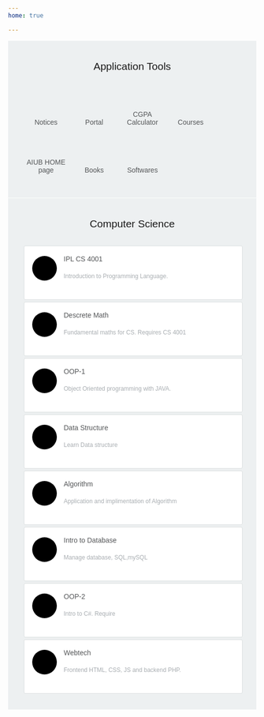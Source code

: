 ```yaml
---
home: true

---
```

 <link rel="stylesheet" href="https://cdnjs.cloudflare.com/ajax/libs/font-awesome/5.15.1/css/all.min.css">
<style>
  body {
  margin: 0;
  font: 14px sans-serif;
}
.header {
  background: #26699a;
  height: 60px;
  position: relative;
}
.header .logo {
  position: absolute;
  left: 16px;
}
.header h1 {
  margin: 0;
  padding: 14px 0;
  color: #f0f6fb;
}
.header .buttons.right {
  position: absolute;
  right: 16px;
  top: 22px;
}
.header .buttons a {
  color: #fff;
  text-decoration: none;
  margin-left: 10px;
}
div {
  box-sizing: border-box;
}
h1.title {
  font-weight: 300;
  margin: 30px auto;
  text-align: center;
}
h2 {
  font-weight: 300;
  margin: 10px auto 30px auto;
  text-align: center;
}
.tools {
  width: 100%;
  padding: 30px;
  background: #edf0f1;
  margin-bottom: 1px;
}
.tools.blocks a {
  display: inline-block;
  box-sizing: border-box;
  width: 90px;
  height: 90px;
  position: relative;
  margin: 2px;
  border: 1px solid transparent;
  cursor: pointer;
  border-radius: 3px;
}
.tools.blocks a span {
  font-size: 14px;
  text-align: center;
  display: block;
  bottom: 12px;
  position: absolute;
  width: 100%;
  color: #535557;
}
.tools.blocks a i {
  position: absolute;
  top: 12px;
  width: 100%;
  text-align: center;
  font-size: 30px;
  color: #000;
}
.tools.blocks a.obstacle span {
  bottom: 9px;
  font-size: 12px;
}
.tools.blocks a:hover {
  background: #000;
  border-color: #000;
}
.tools.blocks a:hover span {
  color: #fff;
}
.tools.blocks a:hover i {
  color: #fff;
}
.tools.large-blocks a {
  display: inline-grid;
  box-sizing: border-box;
  width: 100%;
  height: 110px;
  position: relative;
  margin: 2px;
  border: 1px solid transparent;
  cursor: pointer;
  border-radius: 3px;
  background: #fff;
  border-color: #dadedf;
}
.tools.large-blocks a span {
  font-size: 14px;
  display: block;
  top: 18px;
  left: 80px;
  position: absolute;
  width: 150px;
  color: #535557;
}
.tools.large-blocks a p {
  color: #a8adb1;
  font-size: 12px;
  left: 80px;
  top: 28px;
  position: absolute;
  padding-right: 10px;
}
.tools.large-blocks a i {
  position: absolute;
  left: 16px;
  line-height: 88px;
  width: 50px;
  text-align: center;
  font-size: 24px;
  color: #dbe4ec;
  z-index: 5;
}
.tools.large-blocks a .circle {
  width: 50px;
  height: 50px;
  display: block;
  content: '';
  background: #000;
  border-radius: 50%;
  position: absolute;
  top: 20px;
  left: 16px;
}
.tools.large-blocks a:hover {
  background: #000;
  border-color: #000;
}
.tools.large-blocks a:hover * {
  color: #fff;
}
.tools.large-blocks a:hover .circle {
  background: #696969;
}
.tools.large-blocks a.procedures i {
  line-height: 92px;
}

</style>

  <div class="tools blocks">
                <h2>Application Tools</h2>
                <a href="https://www.aiub.edu/category/notices">
                    <i class="fa fa-exclamation"></i>
                    <span>Notices</span>
                </a>
                <a href="data-manager">
                    <i class="fa fa-user"></i>
                    <span>Portal</span>
                </a>
                <a ui-sref="notam-search">
                    <i class="fa fa-calculator"></i>
                    <span>CGPA Calculator</span>
                </a>
                <a ng-href="/#/chart-manager">
                    <i class="fas fa-chalkboard-teacher"></i>
                    <span>Courses</span>
                </a>
                <a ng-href="/#/terminal-procedures">
                    <i class="fas fa-school"></i>
                    <span>AIUB HOME page</span>
                </a>
                <a ng-href="/#/customer-profile">
                    <i class="fas fa-book"></i>
                    <span>Books</span>
                </a>
                <a ng-href="/#/airport-surveillance">
                    <i class="fas fa-download"></i>
                    <span>Softwares</span>
                </a>
    </div>
     <div class="tools large-blocks"> 
                <h2>Computer Science</h2>
                <a href="/CORE/IPL/">
                    <i class="fa fa-file-code"></i>
                    <div class="circle"></div>
                    <span>IPL CS 4001</span>
                    <p><br>Introduction to Programming Language.</p>
                </a>
                 <a ng-href="/CORE/DM/">
                    <i class="fas fa-not-equal"></i>
                    <div class="circle"></div>
                    <span>Descrete Math</span>
                    <p><br>Fundamental maths for CS. Requires CS 4001</p>
                </a>
                 <a ng-href="/CORE/OOP-1/">
                    <i class="fas fa-coffee"></i>
                    <div class="circle"></div>
                    <span>OOP-1</span> 
                    <p><br>Object Oriented programming with JAVA.</p>
                </a>
                <a href="/CORE/DS/">
                    <i class="fab fa-stack-overflow"></i>
                    <div class="circle"></div>
                    <span>Data Structure</span>
                    <p><br>Learn Data structure </p>
                </a>
                <a ui-sref="/CORE/Algo/">
                    <i class="fa fa-sitemap"></i>
                    <div class="circle"></div>
                    <span>Algorithm</span>
                    <p><br> Application and implimentation of Algorithm</p>
                </a>
                <a class="procedures" ng-href="/CORE/Data-Base/">
                    <i class="fas fa-database"></i>
                    <div class="circle"></div>
                    <span>Intro to Database </span>
                    <p><br>Manage database, SQL,mySQL</p>
                </a>
                <a ng-href="/CORE/C-sharp/">
                    <i class="fa fa-hashtag"></i>
                    <div class="circle"></div>
                    <span>OOP-2</span>
                    <p><br> Intro to C#. Require </p>
                </a>
                <a class="obstacle" ng-href="/#/obstacle/upload">
                    <i class="fab fa-internet-explorer"></i>
                    <div class="circle"></div>
                    <span>Webtech</span>
                    <p><br> Frontend HTML, CSS, JS and backend PHP.</p>
                </a>
      </div>